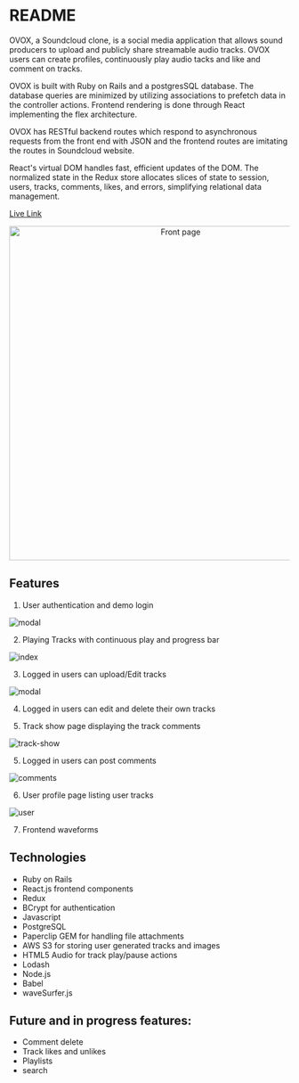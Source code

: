 # README
OVOX, a Soundcloud clone, is a social media application that allows sound producers to upload and publicly share streamable audio tracks. OVOX users can create profiles, continuously play audio tacks and like and comment on tracks.

OVOX is built with Ruby on Rails and a postgresSQL database. The database queries are minimized by utilizing associations to prefetch data in the controller actions. Frontend rendering is done through React implementing the flex architecture.

OVOX has RESTful backend routes which respond to asynchronous requests from the front end with JSON and the frontend routes are imitating the routes in Soundcloud website.

React's virtual DOM handles fast, efficient updates of the DOM. The normalized state in the Redux store allocates slices of state to session, users, tracks, comments, likes, and errors, simplifying relational data management.

[Live Link](https://ovox.herokuapp.com)


<!-- ![front](https://github.com/Masoule/OVOX/blob/master/app/assets/images/ovox/front.png | width=100) -->

<img src="https://github.com/Masoule/OVOX/blob/master/app/assets/images/ovox/front.png" alt="Front page" width="600px" style="text-align:center;">

## Features

1.  User authentication and demo login

![modal](https://github.com/Masoule/OVOX/blob/master/app/assets/images/ovox/modal.png)

2. Playing Tracks with continuous play and progress bar

![index](https://github.com/Masoule/OVOX/blob/master/app/assets/images/ovox/index.png)

3. Logged in users can upload/Edit tracks

![modal](https://github.com/Masoule/OVOX/blob/master/app/assets/images/ovox/upload.png)

4. Logged in users can edit and delete their own tracks

4. Track show page displaying the track comments

![track-show](https://github.com/Masoule/OVOX/blob/master/app/assets/images/ovox/track-show.png)

5. Logged in users can post comments

![comments](https://github.com/Masoule/OVOX/blob/master/app/assets/images/ovox/modal.png)

6. User profile page listing user tracks

![user](https://github.com/Masoule/OVOX/blob/master/app/assets/images/ovox/user.png)

7. Frontend waveforms




## Technologies

* Ruby on Rails
* React.js frontend components
* Redux
* BCrypt for authentication
* Javascript
* PostgreSQL
* Paperclip GEM for handling file attachments
* AWS S3 for storing user generated tracks and images
* HTML5 Audio for track play/pause actions
* Lodash
* Node.js
* Babel
* waveSurfer.js


## Future and in progress features:
* Comment delete
* Track likes and unlikes
* Playlists
* search
